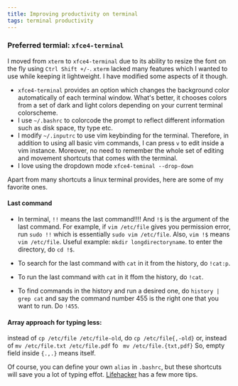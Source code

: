 ```yaml
---
title: Improving productivity on terminal
tags: terminal productivity
---
```


### Preferred termial: `xfce4-terminal`
I moved from `xterm` to  `xfce4-terminal` due to its ability to resize the font on the fly using `Ctrl Shift +/-`. `xterm` lacked many features which I wanted to use while keeping it lightweight. I have modified some aspects of it though.

* `xfce4-terminal` provides an option which changes the background color automatically of each terminal window. What's better, it chooses colors from a set of dark and light colors depending on your current terminal colorscheme.
* I use `~/.bashrc` to colorcode the prompt to reflect different information such as disk space, tty type etc.
* I modify `~/.inputrc` to use vim keybinding for the terminal. Therefore, in addition to using all basic vim commands, I can press `v` to edit inside a vim instance. Moreover, no need to remember the whole set of editing and movement shortcuts that comes with the terminal.
* I love using the dropdown mode `xfce4-teminal --drop-down`
  
Apart from many shortcuts a linux terminal provides, here are some of my favorite ones.

#### Last command
* In terminal, `!!` means the last command!!!! And `!$` is the argument of the last command.
For example, if `vim /etc/file` gives you permission error, run `sudo !!` which is essentially `sudo vim /etc/file`.
Also, `vim !$` means `vim /etc/file`.
Useful example: `mkdir longdirectoryname`. to enter the directory, do `cd !$`.

* To search for the last command with `cat` in it from the history, do
`!cat:p`.
* To run the last command with       `cat` in it ffom the history, do `!cat`.
* To find commands in the history and run a desired one, do `history | grep cat` and say the command number 455 is the right one that you want to run. Do `!455`.

#### Array approach for typing less:
instead of `cp /etc/file /etc/file-old`, do `cp /etc/file{,-old}`
or, instead of `mv /etc/file.txt /etc/file.pdf` fo ` mv /etc/file.{txt,pdf}`
So, empty field inside `{.,.}` means itself.


Of course, you can define your own `alias` in `.bashrc`, but these shortcuts will save you a lot of typing effot.
[Lifehacker](https://lifehacker.com/5743814/become-a-command-line-ninja-with-these-time-saving-shortcuts) has a few more tips.
